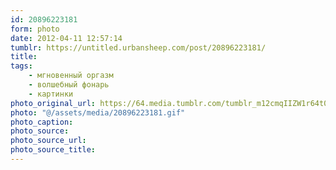 ```yaml
---
id: 20896223181
form: photo
date: 2012-04-11 12:57:14
tumblr: https://untitled.urbansheep.com/post/20896223181/
title:
tags:
    - мгновенный оргазм
    - волшебный фонарь
    - картинки
photo_original_url: https://64.media.tumblr.com/tumblr_m12cmqIIZW1r64t0co1_500.gif
photo: "@/assets/media/20896223181.gif"
photo_caption:
photo_source:
photo_source_url:
photo_source_title:
---
```


